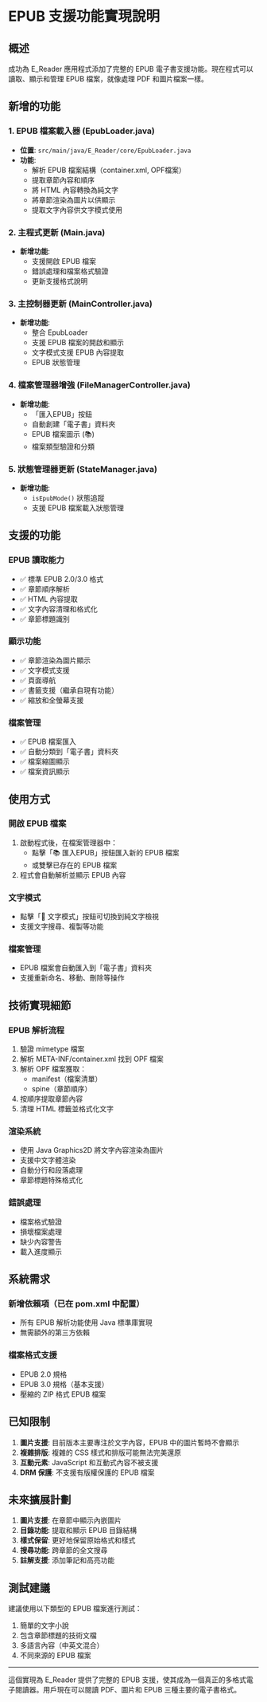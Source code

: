 # EPUB 支援功能實現說明

## 概述
成功為 E_Reader 應用程式添加了完整的 EPUB 電子書支援功能。現在程式可以讀取、顯示和管理 EPUB 檔案，就像處理 PDF 和圖片檔案一樣。

## 新增的功能

### 1. EPUB 檔案載入器 (EpubLoader.java)
- **位置**: `src/main/java/E_Reader/core/EpubLoader.java`
- **功能**:
  - 解析 EPUB 檔案結構（container.xml, OPF檔案）
  - 提取章節內容和順序
  - 將 HTML 內容轉換為純文字
  - 將章節渲染為圖片以供顯示
  - 提取文字內容供文字模式使用

### 2. 主程式更新 (Main.java)
- **新增功能**:
  - 支援開啟 EPUB 檔案
  - 錯誤處理和檔案格式驗證
  - 更新支援格式說明

### 3. 主控制器更新 (MainController.java)
- **新增功能**:
  - 整合 EpubLoader
  - 支援 EPUB 檔案的開啟和顯示
  - 文字模式支援 EPUB 內容提取
  - EPUB 狀態管理

### 4. 檔案管理器增強 (FileManagerController.java)
- **新增功能**:
  - 「匯入EPUB」按鈕
  - 自動創建「電子書」資料夾
  - EPUB 檔案圖示 (📚)
  - 檔案類型驗證和分類

### 5. 狀態管理器更新 (StateManager.java)
- **新增功能**:
  - `isEpubMode()` 狀態追蹤
  - 支援 EPUB 檔案載入狀態管理

## 支援的功能

### EPUB 讀取能力
- ✅ 標準 EPUB 2.0/3.0 格式
- ✅ 章節順序解析
- ✅ HTML 內容提取
- ✅ 文字內容清理和格式化
- ✅ 章節標題識別

### 顯示功能
- ✅ 章節渲染為圖片顯示
- ✅ 文字模式支援
- ✅ 頁面導航
- ✅ 書籤支援（繼承自現有功能）
- ✅ 縮放和全螢幕支援

### 檔案管理
- ✅ EPUB 檔案匯入
- ✅ 自動分類到「電子書」資料夾
- ✅ 檔案縮圖顯示
- ✅ 檔案資訊顯示

## 使用方式

### 開啟 EPUB 檔案
1. 啟動程式後，在檔案管理器中：
   - 點擊「📚 匯入EPUB」按鈕匯入新的 EPUB 檔案
   - 或雙擊已存在的 EPUB 檔案
2. 程式會自動解析並顯示 EPUB 內容

### 文字模式
- 點擊「📖 文字模式」按鈕可切換到純文字檢視
- 支援文字搜尋、複製等功能

### 檔案管理
- EPUB 檔案會自動匯入到「電子書」資料夾
- 支援重新命名、移動、刪除等操作

## 技術實現細節

### EPUB 解析流程
1. 驗證 mimetype 檔案
2. 解析 META-INF/container.xml 找到 OPF 檔案
3. 解析 OPF 檔案獲取：
   - manifest（檔案清單）
   - spine（章節順序）
4. 按順序提取章節內容
5. 清理 HTML 標籤並格式化文字

### 渲染系統
- 使用 Java Graphics2D 將文字內容渲染為圖片
- 支援中文字體渲染
- 自動分行和段落處理
- 章節標題特殊格式化

### 錯誤處理
- 檔案格式驗證
- 損壞檔案處理
- 缺少內容警告
- 載入進度顯示

## 系統需求

### 新增依賴項（已在 pom.xml 中配置）
- 所有 EPUB 解析功能使用 Java 標準庫實現
- 無需額外的第三方依賴

### 檔案格式支援
- EPUB 2.0 規格
- EPUB 3.0 規格（基本支援）
- 壓縮的 ZIP 格式 EPUB 檔案

## 已知限制

1. **圖片支援**: 目前版本主要專注於文字內容，EPUB 中的圖片暫時不會顯示
2. **複雜排版**: 複雜的 CSS 樣式和排版可能無法完美還原
3. **互動元素**: JavaScript 和互動式內容不被支援
4. **DRM 保護**: 不支援有版權保護的 EPUB 檔案

## 未來擴展計劃

1. **圖片支援**: 在章節中顯示內嵌圖片
2. **目錄功能**: 提取和顯示 EPUB 目錄結構
3. **樣式保留**: 更好地保留原始格式和樣式
4. **搜尋功能**: 跨章節的全文搜尋
5. **註解支援**: 添加筆記和高亮功能

## 測試建議

建議使用以下類型的 EPUB 檔案進行測試：
1. 簡單的文字小說
2. 包含章節標題的技術文檔
3. 多語言內容（中英文混合）
4. 不同來源的 EPUB 檔案

---

這個實現為 E_Reader 提供了完整的 EPUB 支援，使其成為一個真正的多格式電子閱讀器。用戶現在可以閱讀 PDF、圖片和 EPUB 三種主要的電子書格式。
